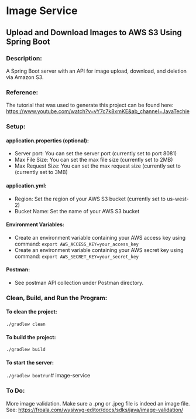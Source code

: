 # Image Service

## Upload and Download Images to AWS S3 Using Spring Boot

### Description:
A Spring Boot server with an API for image upload, download, and deletion via Amazon S3.

### Reference:

The tutorial that was used to generate this project can be found here:
https://www.youtube.com/watch?v=vY7c7k8xmKE&ab_channel=JavaTechie

### Setup:

#### application.properties (optional):

- Server port: You can set the server port (currently set to port 8081)
- Max File Size: You can set the max file size (currently set to 2MB)
- Max Request Size: You can set the max request size (currently set to (currently set to 3MB)

#### application.yml:

- Region: Set the region of your AWS S3 bucket (currently set to us-west-2)
- Bucket Name: Set the name of your AWS S3 bucket

#### Environment Variables:

- Create an environment variable containing your AWS access key using
  command: `export AWS_ACCESS_KEY=your_access_key`
- Create an environment variable containing your AWS secret key using
  command: `export AWS_SECRET_KEY=your_secret_key`

#### Postman:

- See postman API collection under Postman directory.

### Clean, Build, and Run the Program:

#### To clean the project:

`./gradlew clean`

#### To build the project:

`./gradlew build`

#### To start the server:

`./gradlew bootrun`# image-service

### To Do:

More image validation. Make sure a .png or .jpeg file is indeed an image file. See:
https://froala.com/wysiwyg-editor/docs/sdks/java/image-validation/
